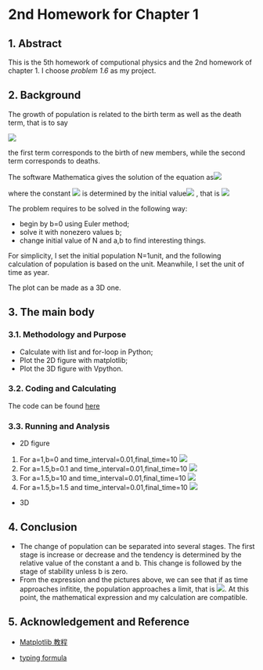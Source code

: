 # 2nd Homework for Chapter 1
## 1. Abstract

This is the 5th homework of computional physics and the 2nd homework of chapter 1. I choose *problem 1.6* as my project.

## 2. Background

The growth of population is related to the birth term as well as the death term, that is to say

<img src="http://chart.googleapis.com/chart?cht=tx&chl=%5Cfrac%7BdN%7D%7Bdt%7D%3DaN-bN%5E%7B2%7D" style="border:none;" />

the first term corresponds to the birth of new members, while the second term corresponds to deaths.

The software Mathematica gives the solution of the equation as<img src="http://chart.googleapis.com/chart?cht=tx&chl=N(t)%3D%5Cfrac%7Bace%5E%7Bat%7D%7D%7B-1%2Bbce%5E%7Bat%7D%7D" style="border:none;" />

where the constant <img src="http://chart.googleapis.com/chart?cht=tx&chl=c" style="border:none;" /> is determined by the initial value<img src="http://chart.googleapis.com/chart?cht=tx&chl=N(0)%3DN_%7B0%7D" style="border:none;" /> , that is <img src="http://chart.googleapis.com/chart?cht=tx&chl=c%3D%5Cfrac%7BN_%7B0%7D%7D%7BbN_%7B0%7D-a%7D" style="border:none;" />

The problem requires to be solved in the following way:

- begin by b=0 using Euler method;
- solve it with nonezero values b;
- change initial value of N and a,b to find interesting things. 

For simplicity, I set the initial population N=1unit, and the following calculation of population is based on the unit. Meanwhile, I set the unit of time as year.

The plot can be made as a 3D one.

## 3. The main body
### 3.1. Methodology and Purpose
- Calculate with list and  for-loop in Python;
- Plot the 2D figure with matplotlib;
- Plot the 3D figure with Vpython.

### 3.2. Coding and Calculating
The code can be found [here](https://github.com/JunyiShangguan/computationalphysics_N2013301020076/blob/master/ex5_ch1.6/homework1.6.py)

### 3.3. Running and Analysis

- 2D figure
1. For a=1,b=0 and time_interval=0.01,final_time=10
![](https://github.com/JunyiShangguan/computationalphysics_N2013301020076/blob/master/ex5_ch1.6/figure_1.png)
2. For a=1.5,b=0.1 and time_interval=0.01,final_time=10
![](https://github.com/JunyiShangguan/computationalphysics_N2013301020076/blob/master/ex5_ch1.6/figure_2.png)
3. For a=1.5,b=10 and time_interval=0.01,final_time=10
![](https://github.com/JunyiShangguan/computationalphysics_N2013301020076/blob/master/ex5_ch1.6/figure_3.png)
4. For a=1.5,b=1.5 and time_interval=0.01,final_time=10
![](https://github.com/JunyiShangguan/computationalphysics_N2013301020076/blob/master/ex5_ch1.6/figure_4png.png)
- 3D

## 4. Conclusion
- The change of population can be separated into several stages. The first stage is increase or decrease and the tendency is determined by the relative value of the constant a and b. This change is followed by the stage of stability unless b is zero.
- From the expression and the pictures above, we can see that if as time approaches infitite, the population approaches a limit, that is  <img src="http://chart.googleapis.com/chart?cht=tx&chl=%5Clim_%7Bt%5Cto%5Cinfty%7DN%3D%5Cfrac%7Ba%7D%7Bb%7D" style="border:none;" />. At this point, the mathematical expression and my calculation are compatible.

## 5. Acknowledgement and Reference
- [Matplotlib 教程](http://liam0205.me/2014/09/11/matplotlib-tutorial-zh-cn/)

- [typing formula](http://www.ruanyifeng.com/webapp/formula.html)
